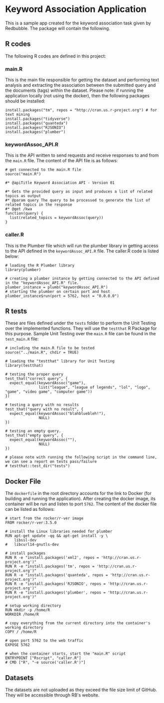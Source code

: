 # Keyword Association Application
This is a sample app created for the keyword association task given by Redbubble.
The package will contain the following.

## R codes
The following R codes are defined in this project:

### main.R
This is the main file responsible for getting the dataset and performing text analysis and extracting the association between the submitted query and the documents (tags) within the dataset. 
Please note: if running the application locally (not using the docker), then the following packages should be installed:
```
install.packages("tm", repos = "http://cran.us.r-project.org") # for text mining
install.packages("tidyverse")
install.packages("quanteda")
install.packages("RJSONIO")
install.packages("plumber")
```

### keywordAssoc_API.R
This is the API written to send requests and receive responses to and from the `main.R` file. The content of the API file is as follows:
```
# get connected to the main.R file
source("main.R")

#* @apiTitle Keyword Association API - Version 01

#* Gets the provided query as input and produces a list of related topics as output
#* @param query The query to be processed to generate the list of related topics in the response
#* @get /kwa
function(query) {
  list(related_topics = keywordAssoc(query))
}
```

### caller.R
This is the Plumber file which will run the plumber library in getting access to the API defined in the `keywordAssoc_API.R` file. The caller.R code is listed below:
```
# loading the R Plumber library
library(plumber)

# creating a plumber instance by getting connected to the API defined in the "keywordAssoc_API.R" file.
plumber_instance = plumb("keywordAssoc_API.R")
# starting the plumber on certain port and host
plumber_instance$run(port = 5762, host = "0.0.0.0")
```

## R tests
These are files defined under the `tests` folder to perform the Unit Testing over the implemented functions. They will use the `testthat` R Package for this purpose. Sample Unit Testing over the `main.R` file can be found in the `test_main.R` file:
```
# including the main.R file to be tested
source("../main.R", chdir = TRUE)

# loading the "testthat" library for Unit Testing
library(testthat)

# testing the proper query
test_that("correct query", {
  expect_equal(keywordAssoc("game"), 
               list("league", "league of legends", "lol", "logo", "game", "video game", "computer game"))
})

# testing a query with no results
test_that("query with no result", {
  expect_equal(keywordAssoc("blahbluebleh!"),
               NULL)
})

# testing an empty query.
test_that("empty query", {
  expect_equal(keywordAssoc(""), 
               NULL)
})

# please note with running the following script in the command line, we can see a report on tests pass/failure
# testthat::test_dir("tests")
```

## Docker File
The `dockerfile` in the root directory accounts for the link to Docker (for building and running the application). After creating the docker image, its container will be run and listen to port `5762`. The content of the docker file can be listed as follows:
```
# start from the rocker/r-ver image
FROM rocker/r-ver:3.5.0

# install the Linux libraries needed for plumber
RUN apt-get update -qq && apt-get install -y \
	libssl-dev
#	libcurl14-gnutls-dev

# install packages
RUN R -e "install.packages('xml2', repos = 'http://cran.us.r-project.org')"
RUN R -e "install.packages('tm', repos = 'http://cran.us.r-project.org')"
RUN R -e "install.packages('quanteda', repos = 'http://cran.us.r-project.org')"
RUN R -e "install.packages('RJSONIO', repos = 'http://cran.us.r-project.org')"
RUN R -e "install.packages('plumber', repos = 'http://cran.us.r-project.org')"

# setup working directory
RUN mkdir -p /home/R
WORKDIR /home/R

# copy everything from the current directory into the container's working directory
COPY / /home/R

# open port 5762 to the web traffic
EXPOSE 5762

# when the container starts, start the "main.R" script
ENTRYPOINT ["Rscript", "caller.R"]
# CMD ["R", "-e source('caller.R')"]
```

## Datasets
The datasets are not uploaded as they exceed the file size limit of GitHub. They will be accessible through RB's website.

